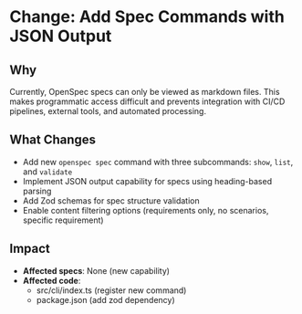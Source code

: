 # Change: Add Spec Commands with JSON Output

## Why

Currently, OpenSpec specs can only be viewed as markdown files. This makes programmatic access difficult and prevents integration with CI/CD pipelines, external tools, and automated processing.

## What Changes

- Add new `openspec spec` command with three subcommands: `show`, `list`, and `validate`
- Implement JSON output capability for specs using heading-based parsing
- Add Zod schemas for spec structure validation
- Enable content filtering options (requirements only, no scenarios, specific requirement)

## Impact

- **Affected specs**: None (new capability)
- **Affected code**: 
  - src/cli/index.ts (register new command)
  - package.json (add zod dependency)
